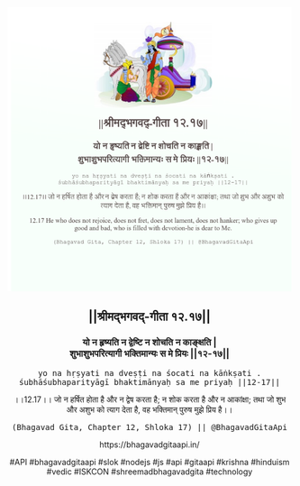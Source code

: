 <img src="../../asset/BG_12_17.png"/>
<center><h2>||श्रीमद्‍भगवद्‍-गीता १२.१७||</h2>
<h3>यो न हृष्यति न द्वेष्टि न शोचति न काङ्क्षति |<br/>शुभाशुभपरित्यागी भक्तिमान्यः स मे प्रियः ||१२-१७||</h3>
<pre>yo na hṛṣyati na dveṣṭi na śocati na kāṅkṣati .<br/>śubhāśubhaparityāgī bhaktimānyaḥ sa me priyaḥ ||12-17||</pre>
<p>।।12.17।। जो न हर्षित होता है और न द्वेष करता है; न शोक करता है और न आकांक्षा; तथा जो शुभ और अशुभ को त्याग देता है, वह भक्तिमान् पुरुष मुझे प्रिय है।।</p>
<pre>(Bhagavad Gita, Chapter 12, Shloka 17) || @BhagavadGitaApi</pre><p>https://bhagavadgitaapi.in/</p><p>#API #bhagavadgitaapi #slok #nodejs #js #api #gitaapi #krishna #hinduism #vedic #ISKCON #shreemadbhagavadgita #technology</p></center>